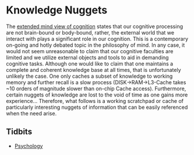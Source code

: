 # Knowledge Nuggets

The [extended mind view of cognition](https://plato.stanford.edu/entries/embodied-cognition/#EmbCogExtMinThe) states that our cognitive processing are not brain-bound or body-bound, rather, the external world that we interact with plays a significant role in our cognition. This is a contemporary on-going and hotly debated topic in the philosophy of mind. In any case, it would not seem unreasonable to claim that our cognitive faculties are limited and we utilize external objects and tools to aid in demanding cognitive tasks. Although one would like to claim that one maintains a complete and coherent knowledge base at all times, that is unfortunately unlikely the case. One only caches a subset of knowledge to working memory and further recall is a slow process (DISK->RAM->L3-Cache takes \~10 orders of magnitude slower than on-chip Cache access). Furthermore, certain nuggets of knowledge are lost to the void of time as one gains more experience... Therefore, what follows is a working scratchpad or cache of particularly interesting nuggets of information that can be easily referenced when the need arise.

## Tidbits
- [Psychology](/Tidbits/Psych)